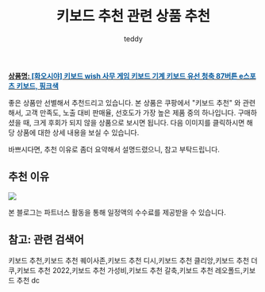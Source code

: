 ﻿---
layout: post
title:  "키보드 추천 관련 상품 추천"
author: teddy
categories: [ 가구/인테리어 ]
tags: [키보드 추천,키보드 추천 퀘이사존,키보드 추천 디시,키보드 추천 클리앙,키보드 추천 더쿠,키보드 추천 2022,키보드 추천 가성비,키보드 추천 갈축,키보드 추천 레오폴드,키보드 추천 dc]
image: https://static.coupangcdn.com/image/vendor_inventory/1580/f85560c8c453d90286519e558fb3b985909403e94e67d7bd7f7148e8f05f.jpg 
description: "쿠팡에서 키보드 추천 관련 상품으로 가장 고객 선호도가 높은 제품 중 하나입니다."
---

<a href="https://link.coupang.com/re/AFFSDP?lptag=AF3256674&pageKey=6283786009&itemId=12915685589&vendorItemId=81043517187&traceid=V0-153-c68633c0b66370b4"><b>상품명: <font color='#01579B'>[화오시야] 키보드 wish 사무 게임 키보드 기계 키보드 유선 청축 87버튼 e스포츠 키보드, 핑크색</font></b></a>

좋은 상품만 선별해서 추천드리고 있습니다.
본 상품은 쿠팡에서 "키보드 추천" 와 관련해서, 고객 만족도, 노출 대비 판매율, 선호도가 가장 높은 제품 중의 하나입니다.
구매하셨을 때, 크게 후회가 되지 않을 상품으로 보시면 됩니다. 
다음 이미지를 클릭하시면 해당 상품에 대한 상세 내용을 보실 수 있습니다.

바쁘시다면, 추천 이유로 좀더 요약해서 설명드렸으니, 참고 부탁드립니다.

## 추천 이유 

<a href="https://link.coupang.com/re/AFFSDP?lptag=AF3256674&pageKey=6283786009&itemId=12915685589&vendorItemId=81043517187&traceid=V0-153-c68633c0b66370b4"><img src="https://thumbnail10.coupangcdn.com/thumbnails/remote/q89/image/vendor_inventory/0000/0004be105740dc19dcc295fbf2710457b02798eec324243b4e8679d57ag1.jpg"></a> 

본 블로그는 파트너스 활동을 통해 일정액의 수수료를 제공받을 수 있습니다.

## 참고: 관련 검색어    
키보드 추천,키보드 추천 퀘이사존,키보드 추천 디시,키보드 추천 클리앙,키보드 추천 더쿠,키보드 추천 2022,키보드 추천 가성비,키보드 추천 갈축,키보드 추천 레오폴드,키보드 추천 dc